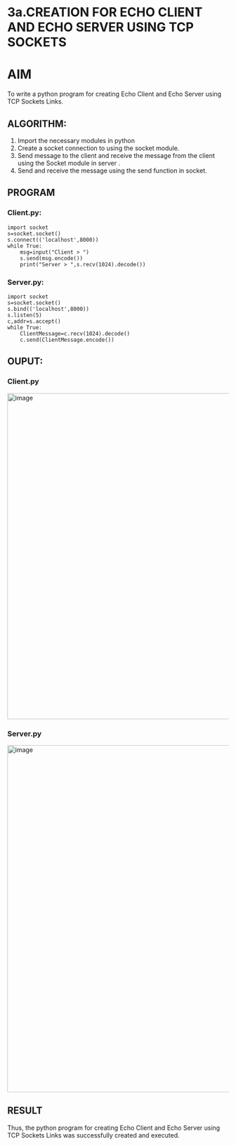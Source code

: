 # 3a.CREATION FOR ECHO CLIENT AND ECHO SERVER USING TCP SOCKETS
# AIM
To write a python program for creating Echo Client and Echo Server using TCP
Sockets Links.
## ALGORITHM:
1. Import the necessary modules in python
2. Create a socket connection to using the socket module.
3. Send message to the client and receive the message from the client using the Socket module in
 server .
4. Send and receive the message using the send function in socket.
## PROGRAM
### Client.py:
```
import socket 
s=socket.socket() 
s.connect(('localhost',8000)) 
while True: 
    msg=input("Client > ") 
    s.send(msg.encode()) 
    print("Server > ",s.recv(1024).decode())  
```
### Server.py:
```
import socket 
s=socket.socket() 
s.bind(('localhost',8000)) 
s.listen(5) 
c,addr=s.accept() 
while True: 
    ClientMessage=c.recv(1024).decode() 
    c.send(ClientMessage.encode())
```
## OUPUT:
### Client.py
<img width="740" alt="image" src="https://github.com/Ganesh23013987/3a.Sockets_Creation_for_Echo_Client_and_Echo_Server/assets/147473768/1f2354fb-0a34-4612-9f73-caf15a303e55">

### Server.py
<img width="788" alt="image" src="https://github.com/Ganesh23013987/3a.Sockets_Creation_for_Echo_Client_and_Echo_Server/assets/147473768/09c9b2ea-d4d1-44fd-962d-92688c3caca7">



## RESULT
Thus, the python program for creating Echo Client and Echo Server using TCP Sockets Links 
was successfully created and executed.
